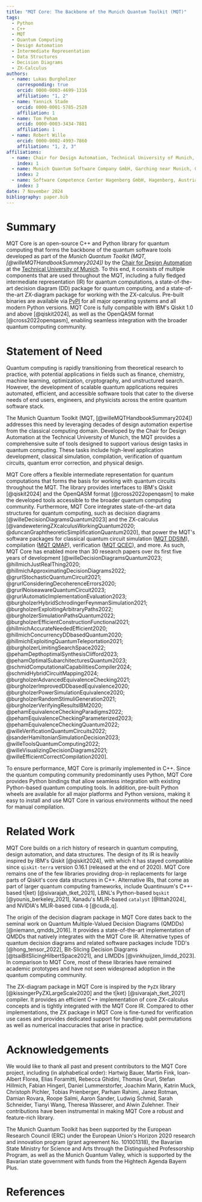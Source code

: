```yaml
---
title: "MQT Core: The Backbone of the Munich Quantum Toolkit (MQT)"
tags:
  - Python
  - C++
  - MQT
  - Quantum Computing
  - Design Automation
  - Intermediate Representation
  - Data Structures
  - Decision Diagrams
  - ZX-Calculus
authors:
  - name: Lukas Burgholzer
    corresponding: true
    orcid: 0000-0003-4699-1316
    affiliation: "1, 2"
  - name: Yannick Stade
    orcid: 0000-0001-5785-2528
    affiliation: 1
  - name: Tom Peham
    orcid: 0000-0003-3434-7881
    affiliation: 1
  - name: Robert Wille
    orcid: 0000-0002-4993-7860
    affiliation: "1, 2, 3"
affiliations:
  - name: Chair for Design Automation, Technical University of Munich, Germany
    index: 1
  - name: Munich Quantum Software Company GmbH, Garching near Munich, Germany
    index: 2
  - name: Software Competence Center Hagenberg GmbH, Hagenberg, Austria
    index: 3
date: 7 November 2024
bibliography: paper.bib
---
```


# Summary

MQT Core is an open-source C++ and Python library for quantum computing that forms the backbone of
the quantum software tools developed as part of the _Munich Quantum Toolkit (MQT,
[@willeMQTHandbookSummary2024])_ by the [Chair for Design Automation](https://www.cda.cit.tum.de/)
at the [Technical University of Munich](https://www.tum.de/). To this end, it consists of multiple
components that are used throughout the MQT, including a fully fledged intermediate representation
(IR) for quantum computations, a state-of-the-art decision diagram (DD) package for quantum
computing, and a state-of-the-art ZX-diagram package for working with the ZX-calculus. Pre-built
binaries are available via [PyPI](https://pypi.org/project/mqt.core/) for all major operating
systems and all modern Python versions. MQT Core is fully compatible with IBM's Qiskit 1.0 and above
[@qiskit2024], as well as the OpenQASM format [@cross2022openqasm], enabling seamless integration
with the broader quantum computing community.

# Statement of Need

Quantum computing is rapidly transitioning from theoretical research to practice, with potential
applications in fields such as finance, chemistry, machine learning, optimization, cryptography, and
unstructured search. However, the development of scalable quantum applications requires automated,
efficient, and accessible software tools that cater to the diverse needs of end users, engineers,
and physicists across the entire quantum software stack.

The Munich Quantum Toolkit (MQT, [@willeMQTHandbookSummary2024]) addresses this need by leveraging
decades of design automation expertise from the classical computing domain. Developed by the Chair
for Design Automation at the Technical University of Munich, the MQT provides a comprehensive suite
of tools designed to support various design tasks in quantum computing. These tasks include
high-level application development, classical simulation, compilation, verification of quantum
circuits, quantum error correction, and physical design.

MQT Core offers a flexible intermediate representation for quantum computations that forms the basis
for working with quantum circuits throughout the MQT. The library provides interfaces to IBM's
Qiskit [@qiskit2024] and the OpenQASM format [@cross2022openqasm] to make the developed tools
accessible to the broader quantum computing community. Furthermore, MQT Core integrates
state-of-the-art data structures for quantum computing, such as decision diagrams
[@willeDecisionDiagramsQuantum2023] and the ZX-calculus [@vandeweteringZXcalculusWorkingQuantum2020;
@duncanGraphtheoreticSimplificationQuantum2020], that power the MQT's software packages for classical
quantum circuit simulation ([MQT DDSIM](https://github.com/cda-tum/mqt-ddsim)), compilation ([MQT QMAP](https://github.com/cda-tum/mqt-qmap)),
verification ([MQT QCEC](https://github.com/cda-tum/mqt-qcec)), and more. As such, MQT Core has enabled
more than 30 research papers over its first five years of development [@willeDecisionDiagramsQuantum2023;
@hillmichJustRealThing2020;
@hillmichApproximatingDecisionDiagrams2022; @grurlStochasticQuantumCircuit2021;
@grurlConsideringDecoherenceErrors2020; @grurlNoiseawareQuantumCircuit2023;
@grurlAutomaticImplementationEvaluation2023; @burgholzerHybridSchrodingerFeynmanSimulation2021;
@burgholzerExploitingArbitraryPaths2022; @burgholzerSimulationPathsQuantum2022;
@burgholzerEfficientConstructionFunctional2021; @hillmichAccurateNeededEfficient2020;
@hillmichConcurrencyDDbasedQuantum2020; @hillmichExploitingQuantumTeleportation2021;
@burgholzerLimitingSearchSpace2022; @pehamDepthoptimalSynthesisClifford2023; @pehamOptimalSubarchitecturesQuantum2023;
@schmidComputationalCapabilitiesCompiler2024; @schmidHybridCircuitMapping2024;
@burgholzerAdvancedEquivalenceChecking2021; @burgholzerImprovedDDbasedEquivalence2020;
@burgholzerPowerSimulationEquivalence2020; @burgholzerRandomStimuliGeneration2021;
@burgholzerVerifyingResultsIBM2020; @pehamEquivalenceCheckingParadigms2022;
@pehamEquivalenceCheckingParameterized2023; @pehamEquivalenceCheckingQuantum2022;
@willeVerificationQuantumCircuits2022; @sanderHamiltonianSimulationDecision2023;
@willeToolsQuantumComputing2022; @willeVisualizingDecisionDiagrams2021; @willeEfficientCorrectCompilation2020].

To ensure performance, MQT Core is primarily implemented in C++. Since the quantum computing
community predominantly uses Python, MQT Core provides Python bindings that allow seamless
integration with existing Python-based quantum computing tools. In addition, pre-built Python wheels
are available for all major platforms and Python versions, making it easy to install and use MQT
Core in various environments without the need for manual compilation.

# Related Work

MQT Core builds on a rich history of research in quantum computing, design automation, and data
structures. The design of its IR is heavily inspired by IBM's Qiskit [@qiskit2024], with which it
has stayed compatible since `qiskit-terra` version 0.16.1 (released at the end of 2020).
MQT Core remains one of the few libraries providing drop-in replacements for large parts of Qiskit's
core data structures in C++.
Alternative IRs, that come as part of larger quantum computing frameworks, include
Quantinuum's C++-based t$|$ket$\rangle$ [@sivarajah_tket_2021],
LBNL's Python-based `bqskit` [@younis_berkeley_2021],
Xanadu's MLIR-based `catalyst` [@Ittah2024], and
NVIDIA's MLIR-based `CUDA-Q` [@cuda_q].

The origin of the decision diagram package in MQT Core dates back to the seminal work on
Quantum Multiple-Valued Decision Diagrams (QMDDs) [@niemann_qmdds_2016].
It provides a state-of-the-art implementation of QMDDs that natively integrates with the MQT Core IR.
Alternative types of quantum decision diagrams and related software packages include
TDD's [@hong_tensor_2022], Bit-Slicing Decision Diagrams [@tsaiBitSlicingHilbertSpace2021], and
LIMDDs [@vinkhuijzen_limdd_2023].
In comparison to MQT Core, most of these libraries have remained academic prototypes and have not
seen widespread adoption in the quantum computing community.

The ZX-diagram package in MQT Core is inspired by the `PyZX` library [@kissingerPyZXLargeScale2020]
and the t$|$ket$\rangle$ [@sivarajah_tket_2021] compiler.
It provides an efficient C++ implementation of core ZX-calculus concepts and is tightly integrated
with the MQT Core IR.
Compared to other implementations, the ZX package in MQT Core is fine-tuned for verification use
cases and provides dedicated support for handling qubit permutations as well as numerical
inaccuracies that arise in practice.

# Acknowledgements

We would like to thank all past and present contributors to the MQT Core project, including (in alphabetical order):
Hartwig Bauer, Martin Fink, Ioan-Albert Florea, Elias Foramitti, Rebecca Ghidini, Thomas Grurl,
Stefan Hillmich, Fabian Hingerl, Daniel Lummerstorfer, Joachim Marin, Katrin Muck, Christoph Pichler,
Tobias Prienberger, Parham Rahimi, Janez Rotman, Damian Rovara, Roope Salmi, Aaron Sander,
Ludwig Schmid, Sarah Schneider, Tianyi Wang, Theresa Wasserer, and Alwin Zulehner.
Their contributions have been instrumental in making MQT Core a robust and feature-rich library.

The Munich Quantum Toolkit has been supported by the European Research Council (ERC) under the
European Union's Horizon 2020 research and innovation program (grant agreement No. 101001318), the
Bavarian State Ministry for Science and Arts through the Distinguished Professorship Program, as
well as the Munich Quantum Valley, which is supported by the Bavarian state government with funds
from the Hightech Agenda Bayern Plus.

# References
